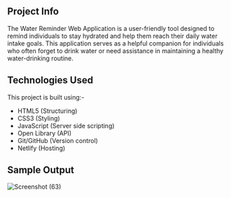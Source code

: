 ## Project Info 
The Water Reminder Web Application is a user-friendly tool designed to remind individuals to stay hydrated and help them reach their daily water intake goals. This application serves as a helpful companion for individuals who often forget to drink water or need assistance in maintaining a healthy water-drinking routine.

## Technologies Used
This project is built using:-  
 - HTML5 (Structuring)  
 - CSS3 (Styling)  
 - JavaScript (Server side scripting)  
 - Open Library (API)  
 - Git/GitHub (Version control)  
 - Netlify (Hosting)

## Sample Output
![Screenshot (63)](https://github.com/krutika-ladani/Front-End-Projects/assets/119760273/d17e0373-7e0b-4aa4-9c55-71de5c2ef478)
